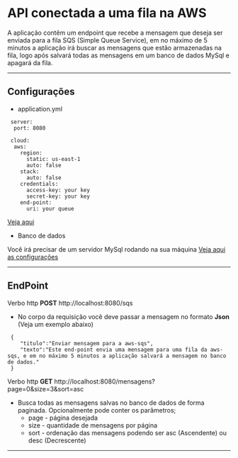 # API conectada a uma fila na AWS

 A aplicação contêm um endpoint que recebe a mensagem que deseja ser enviada para a fila SQS (Simple Queue Service),
 em no máximo de 5 minutos a aplicação irá buscar as mensagens que estão armazenadas na fila, logo após salvará
 todas as mensagens em um banco de dados MySql e apagará da fila.
 
 ***
 ## Configurações

 * application.yml
~~~
 server:
  port: 8080

 cloud:
  aws:
    region:
      static: us-east-1
      auto: false
    stack:
      auto: false
    credentials:
      access-key: your key
      secret-key: your key
    end-point:
      uri: your queue
~~~
  [Veja aqui](https://github.com/FernandesJr/sqs-aws/blob/main/src/main/resources/application.yml)


 * Banco de dados
 
  Você irá precisar de um servidor MySql rodando na sua máquina
  [Veja aqui as configurações](https://github.com/FernandesJr/sqs-aws/blob/main/src/main/resources/application.properties)

 ***
 ## EndPoint

 Verbo http **POST**
 http://localhost:8080/sqs

 * No corpo da requisição você deve passar a mensagem no formato **Json** (Veja um exemplo abaixo)
~~~
 {
    "titulo":"Enviar mensagem para a aws-sqs",
    "texto":"Este end-point envia uma mensagem para uma fila da aws-sqs, e em no máximo 5 minutos a aplicação salvará a mensagem no banco de dados."
 } 
~~~

 Verbo http **GET**
 http://localhost:8080/mensagens?page=0&size=3&sort=asc

 * Busca todas as mensagens salvas no banco de dados de forma paginada.
 Opcionalmente pode conter os parâmetros; 
   * page - página desejada
   * size - quantidade de mensagens por página
   * sort - ordenação das mensagens podendo ser asc (Ascendente) ou desc (Decrescente)
***
